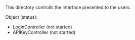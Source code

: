 This directory controlls the interface presented to the users.

Object (status):
- LoginController (not started)
- APIKeyController (not started)